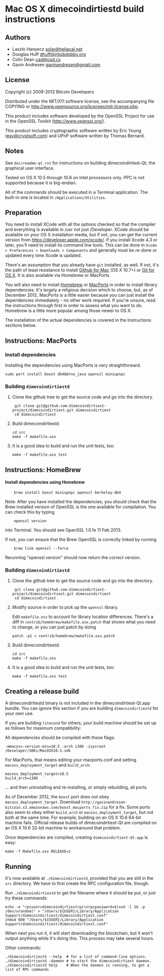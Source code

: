 Mac OS X dimecoindirtiestd build instructions
====================================

Authors
-------

* Laszlo Hanyecz <solar@heliacal.net>
* Douglas Huff <dhuff@jrbobdobbs.org>
* Colin Dean <cad@cad.cx>
* Gavin Andresen <gavinandresen@gmail.com>

License
-------

Copyright (c) 2009-2012 Bitcoin Developers

Distributed under the MIT/X11 software license, see the accompanying
file COPYING or http://www.opensource.org/licenses/mit-license.php.

This product includes software developed by the OpenSSL Project for use in
the OpenSSL Toolkit (http://www.openssl.org/).

This product includes cryptographic software written by
Eric Young (eay@cryptsoft.com) and UPnP software written by Thomas Bernard.

Notes
-----

See `doc/readme-qt.rst` for instructions on building dimecoindirtiest-Qt, the
graphical user interface.

Tested on OS X 10.5 through 10.8 on Intel processors only. PPC is not
supported because it is big-endian.

All of the commands should be executed in a Terminal application. The
built-in one is located in `/Applications/Utilities`.

Preparation
-----------

You need to install XCode with all the options checked so that the compiler
and everything is available in /usr not just /Developer. XCode should be
available on your OS X installation media, but if not, you can get the
current version from https://developer.apple.com/xcode/. If you install
Xcode 4.3 or later, you'll need to install its command line tools. This can
be done in `Xcode > Preferences > Downloads > Components` and generally must
be re-done or updated every time Xcode is updated.

There's an assumption that you already have `git` installed, as well. If
not, it's the path of least resistance to install [Github for Mac](https://mac.github.com/)
(OS X 10.7+) or
[Git for OS X](https://code.google.com/p/git-osx-installer/). It is also
available via Homebrew or MacPorts.

You will also need to install [Homebrew](http://mxcl.github.io/homebrew/)
or [MacPorts](https://www.macports.org/) in order to install library
dependencies. It's largely a religious decision which to choose, but, as of
December 2012, MacPorts is a little easier because you can just install the
dependencies immediately - no other work required. If you're unsure, read
the instructions through first in order to assess what you want to do.
Homebrew is a little more popular among those newer to OS X.

The installation of the actual dependencies is covered in the Instructions
sections below.

Instructions: MacPorts
----------------------

### Install dependencies

Installing the dependencies using MacPorts is very straightforward.

    sudo port install boost db48@+no_java openssl miniupnpc

### Building `dimecoindirtiestd`

1. Clone the github tree to get the source code and go into the directory.

        git clone git@github.com:dimecoindirtiest-project/dimecoindirtiest.git dimecoindirtiest
        cd dimecoindirtiest

2.  Build dimecoindirtiestd:

        cd src
        make -f makefile.osx

3.  It is a good idea to build and run the unit tests, too:

        make -f makefile.osx test

Instructions: HomeBrew
----------------------

#### Install dependencies using Homebrew

        brew install boost miniupnpc openssl berkeley-db4

Note: After you have installed the dependencies, you should check that the Brew installed version of OpenSSL is the one available for compilation. You can check this by typing

        openssl version

into Terminal. You should see OpenSSL 1.0.1e 11 Feb 2013.

If not, you can ensure that the Brew OpenSSL is correctly linked by running

        brew link openssl --force

Rerunning "openssl version" should now return the correct version.

### Building `dimecoindirtiestd`

1. Clone the github tree to get the source code and go into the directory.

        git clone git@github.com:dimecoindirtiest-project/dimecoindirtiest.git dimecoindirtiest
        cd dimecoindirtiest

2.  Modify source in order to pick up the `openssl` library.

    Edit `makefile.osx` to account for library location differences. There's a
    diff in `contrib/homebrew/makefile.osx.patch` that shows what you need to
    change, or you can just patch by doing

        patch -p1 < contrib/homebrew/makefile.osx.patch

3.  Build dimecoindirtiestd:

        cd src
        make -f makefile.osx

4.  It is a good idea to build and run the unit tests, too:

        make -f makefile.osx test

Creating a release build
------------------------

A dimecoindirtiestd binary is not included in the dimecoindirtiest-Qt.app bundle. You can ignore
this section if you are building `dimecoindirtiestd` for your own use.

If you are building `litecond` for others, your build machine should be set up
as follows for maximum compatibility:

All dependencies should be compiled with these flags:

    -mmacosx-version-min=10.5 -arch i386 -isysroot /Developer/SDKs/MacOSX10.5.sdk

For MacPorts, that means editing your macports.conf and setting
`macosx_deployment_target` and `build_arch`:

    macosx_deployment_target=10.5
    build_arch=i386

... and then uninstalling and re-installing, or simply rebuilding, all ports.

As of December 2012, the `boost` port does not obey `macosx_deployment_target`.
Download `http://gavinandresen-bitcoin.s3.amazonaws.com/boost_macports_fix.zip`
for a fix. Some ports also seem to obey either `build_arch` or
`macosx_deployment_target`, but not both at the same time. For example, building
on an OS X 10.6 64-bit machine fails. Official release builds of dimecoindirtiest-Qt are
compiled on an OS X 10.6 32-bit machine to workaround that problem.

Once dependencies are compiled, creating `dimecoindirtiest-Qt.app` is easy:

    make -f Makefile.osx RELEASE=1

Running
-------

It's now available at `./dimecoindirtiestd`, provided that you are still in the `src`
directory. We have to first create the RPC configuration file, though.

Run `./dimecoindirtiestd` to get the filename where it should be put, or just try these
commands:

    echo -e "rpcuser=dimecoindirtiestrpc\nrpcpassword=$(xxd -l 16 -p /dev/urandom)" > "/Users/${USER}/Library/Application Support/dimecoindirtiest/dimecoindirtiest.conf"
    chmod 600 "/Users/${USER}/Library/Application Support/dimecoindirtiest/dimecoindirtiest.conf"

When next you run it, it will start downloading the blockchain, but it won't
output anything while it's doing this. This process may take several hours.

Other commands:

    ./dimecoindirtiestd --help  # for a list of command-line options.
    ./dimecoindirtiestd -daemon # to start the dimecoindirtiest daemon.
    ./dimecoindirtiestd help    # When the daemon is running, to get a list of RPC commands
